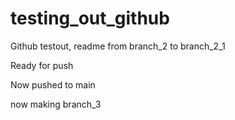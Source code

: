 # testing_out_github

Github testout, readme from branch_2 to branch_2_1

Ready for push

Now pushed to main

now making branch_3
